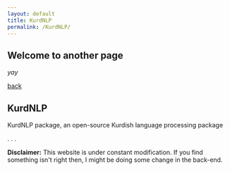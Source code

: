 ```yaml
---
layout: default
title: KurdNLP
permalink: /KurdNLP/
---
```


## Welcome to another page

_yay_

[back](./)


## KurdNLP

KurdNLP package, an open-source Kurdish language processing package

.
.
.

**Disclaimer:** This website is under constant modification. 
If you find something isn't right then,
I might be doing some change in the back-end.
